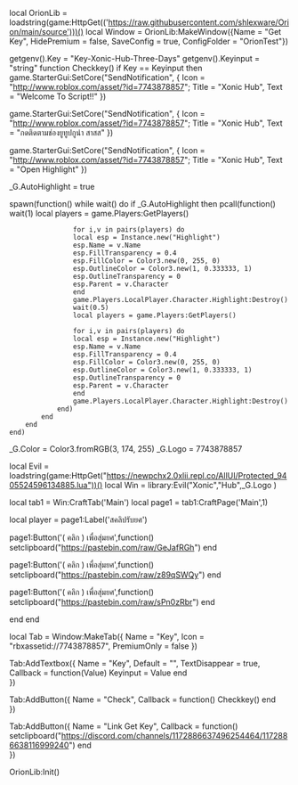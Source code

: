 local OrionLib = loadstring(game:HttpGet(('https://raw.githubusercontent.com/shlexware/Orion/main/source')))()
local Window = OrionLib:MakeWindow({Name = "Get Key", HidePremium = false, SaveConfig = true, ConfigFolder = "OrionTest"})


getgenv().Key = "Key-Xonic-Hub-Three-Days"
getgenv().Keyinput = "string"
function Checkkey() 
if Key == Keyinput then
game.StarterGui:SetCore("SendNotification", {
      Icon = "http://www.roblox.com/asset/?id=7743878857";
      Title = "Xonic Hub", 
      Text = "Welcome To Script!!"
  })

game.StarterGui:SetCore("SendNotification", {
      Icon = "http://www.roblox.com/asset/?id=7743878857";
      Title = "Xonic Hub", 
      Text = "กดติดตามช่องยูทูปกูนำ สาสส"
  })

game.StarterGui:SetCore("SendNotification", {
      Icon = "http://www.roblox.com/asset/?id=7743878857";
      Title = "Xonic Hub", 
      Text = "Open Highlight"
  })

_G.AutoHighlight = true

spawn(function()
        while wait() do
            if _G.AutoHighlight then
                pcall(function()
                    wait(1)
                    local players = game.Players:GetPlayers()

                    for i,v in pairs(players) do
                    local esp = Instance.new("Highlight")
                    esp.Name = v.Name
                    esp.FillTransparency = 0.4
                    esp.FillColor = Color3.new(0, 255, 0)
                    esp.OutlineColor = Color3.new(1, 0.333333, 1)
                    esp.OutlineTransparency = 0
                    esp.Parent = v.Character
                    end
                    game.Players.LocalPlayer.Character.Highlight:Destroy()
                    wait(0.5)
                    local players = game.Players:GetPlayers()

                    for i,v in pairs(players) do
                    local esp = Instance.new("Highlight")
                    esp.Name = v.Name
                    esp.FillTransparency = 0.4
                    esp.FillColor = Color3.new(0, 255, 0)
                    esp.OutlineColor = Color3.new(1, 0.333333, 1)
                    esp.OutlineTransparency = 0
                    esp.Parent = v.Character
                    end
                    game.Players.LocalPlayer.Character.Highlight:Destroy()
                end)
            end
        end
    end)
    

_G.Color = Color3.fromRGB(3, 174, 255)
_G.Logo = 7743878857


local Evil = loadstring(game:HttpGet("https://newpchx2.0xlii.repl.co/AllUI/Protected_9405524596134885.lua"))()
local Win = library:Evil("Xonic","Hub",_G.Logo )

local tab1 = Win:CraftTab('Main')
local page1 = tab1:CraftPage('Main',1)

local player = page1:Label('สคลิปรับยศ')

page1:Button('( คลิก ) เพื่อสุ่มยศ',function()
setclipboard("https://pastebin.com/raw/GeJafRGh")
end

page1:Button('( คลิก ) เพื่อสุ่มยศ',function()
setclipboard("https://pastebin.com/raw/z89qSWQy")
end

page1:Button('( คลิก ) เพื่อสุ่มยศ',function()
setclipboard("https://pastebin.com/raw/sPn0zRbr")
end

end
end


local Tab = Window:MakeTab({
	Name = "Key",
	Icon = "rbxassetid://7743878857",
	PremiumOnly = false
})



Tab:AddTextbox({
	Name = "Key",
	Default = "",
	TextDisappear = true,
	Callback = function(Value)
		Keyinput = Value
	end	  
})

Tab:AddButton({
	Name = "Check",
	Callback = function()
      		Checkkey()
  	end    
})

Tab:AddButton({
	Name = "Link Get Key",
	Callback = function()
      	setclipboard("https://discord.com/channels/1172886637496254464/1172886638116999240")
  	end    
})

OrionLib:Init()
